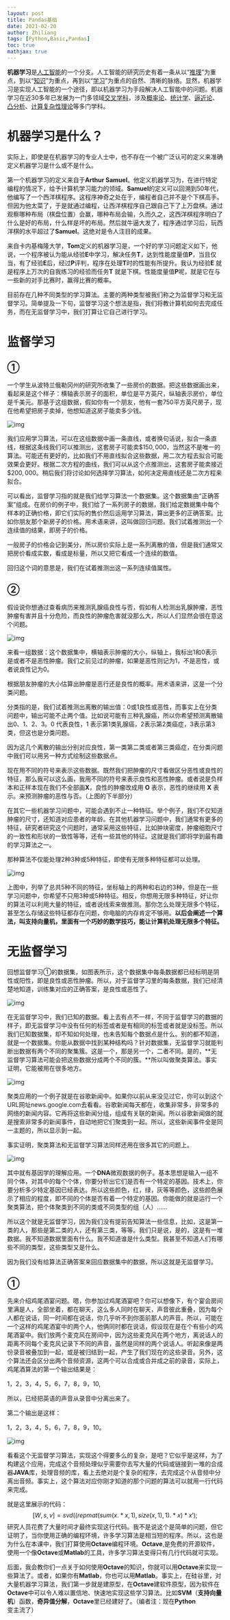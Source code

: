 ```yaml
---
layout: post
title: Pandas基础
date: 2021-02-20
author: Zhiliang 
tags: [Python,Basic,Pandas]
toc: true
mathjax: true
---
```


**机器学习**是[人工智能](https://zh.wikipedia.org/wiki/人工智能)的一个分支。人工智能的研究历史有着一条从以“[推理](https://zh.wikipedia.org/wiki/推理)”为重点，到以“[知识](https://zh.wikipedia.org/wiki/知识)”为重点，再到以“[学习](https://zh.wikipedia.org/wiki/学习)”为重点的自然、清晰的脉络。显然，机器学习是实现人工智能的一个途径，即以机器学习为手段解决人工智能中的问题。机器学习在近30多年已发展为一门多领域[交叉学科](https://zh.wikipedia.org/wiki/交叉学科)，涉及[概率论](https://zh.wikipedia.org/wiki/概率论)、[统计学](https://zh.wikipedia.org/wiki/统计学)、[逼近论](https://zh.wikipedia.org/wiki/逼近论)、[凸分析](https://zh.wikipedia.org/w/index.php?title=凸分析&action=edit&redlink=1)、[计算复杂性理论](https://zh.wikipedia.org/wiki/计算复杂性理论)等多门学科。



<!-- more -->

# 机器学习是什么？

实际上，即使是在机器学习的专业人士中，也不存在一个被广泛认可的定义来准确定义机器学习是什么或不是什么。

第一个机器学习的定义来自于**Arthur Samuel**。他定义机器学习为，在进行特定编程的情况下，给予计算机学习能力的领域。**Samuel**的定义可以回溯到50年代，他编写了一个西洋棋程序。这程序神奇之处在于，编程者自己并不是个下棋高手。但因为他太菜了，于是就通过编程，让西洋棋程序自己跟自己下了上万盘棋。通过观察哪种布局（棋盘位置）会赢，哪种布局会输，久而久之，这西洋棋程序明白了什么是好的布局，什么样是坏的布局。然后就牛逼大发了，程序通过学习后，玩西洋棋的水平超过了**Samuel**。这绝对是令人注目的成果。

来自卡内基梅隆大学，**Tom**定义的机器学习是，一个好的学习问题定义如下，他说，一个程序被认为能从经验**E**中学习，解决任务**T**，达到性能度量值**P**，当且仅当，有了经验**E**后，经过**P**评判，程序在处理**T**时的性能有所提升。我认为经验**E** 就是程序上万次的自我练习的经验而任务**T** 就是下棋。性能度量值**P**呢，就是它在与一些新的对手比赛时，赢得比赛的概率。

目前存在几种不同类型的学习算法。主要的两种类型被我们称之为监督学习和无监督学习。简单提及一下句，监督学习这个想法是指，我们将教计算机如何去完成任务，而在无监督学习中，我们打算让它自己进行学习。

# 监督学习

## ①

一个学生从波特兰俄勒冈州的研究所收集了一些房价的数据。把这些数据画出来，看起来是这个样子：横轴表示房子的面积，单位是平方英尺，纵轴表示房价，单位是千美元。那基于这组数据，假如你有一个朋友，他有一套750平方英尺房子，现在他希望把房子卖掉，他想知道这房子能卖多少钱。

![img](https://gitee.com/zhiliangj/Typora_Img/raw/master/2d99281dfc992452c9d32e022ce71161.png)

我们应用学习算法，可以在这组数据中画一条直线，或者换句话说，拟合一条直线，根据这条线我们可以推测出，这套房子可能卖$\$150,000$，当然这不是唯一的算法。可能还有更好的，比如我们不用直线拟合这些数据，用二次方程去拟合可能效果会更好。根据二次方程的曲线，我们可以从这个点推测出，这套房子能卖接近$\$200,000$。稍后我们将讨论如何选择学习算法，如何决定用直线还是二次方程来拟合。

可以看出，监督学习指的就是我们给学习算法一个数据集。这个数据集由“正确答案”组成。在房价的例子中，我们给了一系列房子的数据，我们给定数据集中每个样本的正确价格，即它们实际的售价然后运用学习算法，算出更多的正确答案。比如你朋友那个新房子的价格。用术语来讲，这叫做回归问题。我们试着推测出一个连续值的结果，即房子的价格。

一般房子的价格会记到美分，所以房价实际上是一系列离散的值，但是我们通常又把房价看成实数，看成是标量，所以又把它看成一个连续的数值。

回归这个词的意思是，我们在试着推测出这一系列连续值属性。

## ②

假设说你想通过查看病历来推测乳腺癌良性与否，假如有人检测出乳腺肿瘤，恶性肿瘤有害并且十分危险，而良性的肿瘤危害就没那么大，所以人们显然会很在意这个问题。

![img](https://gitee.com/zhiliangj/Typora_Img/raw/master/4f80108ebbb6707d39b7a6da4d2a7a4e.png)

来看一组数据：这个数据集中，横轴表示肿瘤的大小，纵轴上，我标出1和0表示是或者不是恶性肿瘤。我们之前见过的肿瘤，如果是恶性则记为1，不是恶性，或者说良性记为0。

根据朋友肿瘤的大小估算出肿瘤是恶行还是良性的概率。用术语来讲，这是一个分类问题。

分类指的是，我们试着推测出离散的输出值：0或1良性或恶性，而事实上在分类问题中，输出可能不止两个值。比如说可能有三种乳腺癌，所以你希望预测离散输出0、1、2、3。0 代表良性，1 表示第1类乳腺癌，2表示第2类癌症，3表示第3类，但这也是分类问题。

因为这几个离散的输出分别对应良性，第一类第二类或者第三类癌症，在分类问题中我们可以用另一种方式绘制这些数据点。

现在用不同的符号来表示这些数据。既然我们把肿瘤的尺寸看做区分恶性或良性的特征，那么我可以这么画，我用不同的符号来表示良性和恶性肿瘤。或者说是负样本和正样本现在我们不全部画**X**，良性的肿瘤改成用 **O** 表示，恶性的继续用 **X** 表示。来预测肿瘤的恶性与否。（上图的下半部分）

在其它一些机器学习问题中，可能会遇到不止一种特征。举个例子，我们不仅知道肿瘤的尺寸，还知道对应患者的年龄。在其他机器学习问题中，我们通常有更多的特征，研究者研究这个问题时，通常采用这些特征，比如肿块密度，肿瘤细胞尺寸的一致性和形状的一致性等等，还有一些其他的特征。这就是我们即将学到最有趣的学习算法之一。

那种算法不仅能处理2种3种或5种特征，即使有无限多种特征都可以处理。

![img](https://gitee.com/zhiliangj/Typora_Img/raw/master/c34fa10153f223aa955d6717663a9f91.png)

上图中，列举了总共5种不同的特征，坐标轴上的两种和右边的3种，但是在一些学习问题中，你希望不只用3种或5种特征。相反，你想用无限多种特征，好让你的算法可以利用大量的特征，或者说线索来做推测。那你怎么处理无限多个特征，甚至怎么存储这些特征都存在问题，你电脑的内存肯定不够用。**以后会阐述一个算法，叫支持向量机，里面有一个巧妙的数学技巧，能让计算机处理无限多个特征。**

# 无监督学习

回想监督学习①的数据集，如图表所示，这个数据集中每条数据都已经标明是阴性或阳性，即是良性或恶性肿瘤。所以，对于监督学习里的每条数据，我们已经清楚地知道，训练集对应的正确答案，是良性或恶性了。

![img](https://gitee.com/zhiliangj/Typora_Img/raw/master/0c93b5efd5fd5601ed475d2c8a0e6dcd.png)

在无监督学习中，我们已知的数据。看上去有点不一样，不同于监督学习的数据的样子，即无监督学习中没有任何的标签或者是有相同的标签或者就是没标签。所以我们已知数据集，却不知如何处理，也未告知每个数据点是什么。别的都不知道，就是一个数据集。你能从数据中找到某种结构吗？针对数据集，无监督学习就能判断出数据有两个不同的聚集簇。这是一个，那是另一个，二者不同。是的，**无监督学习算法可能会把这些数据分成两个不同的簇。**所以叫做聚类算法。事实证明，它能被用在很多地方。

![img](https://gitee.com/zhiliangj/Typora_Img/raw/master/94f0b1d26de3923fc4ae934ec05c66ab.png)

聚类应用的一个例子就是在谷歌新闻中。如果你以前从来没见过它，你可以到这个URL网址news.google.com去看看。谷歌新闻每天都在，收集非常多，非常多的网络的新闻内容。它再将这些新闻分组，组成有关联的新闻。所以谷歌新闻做的就是搜索非常多的新闻事件，自动地把它们聚类到一起。所以，这些新闻事件全是同一主题的，所以显示到一起。

事实证明，聚类算法和无监督学习算法同样还用在很多其它的问题上。

![img](https://gitee.com/zhiliangj/Typora_Img/raw/master/903868fb76c706f1e2f96d8e26e0074e.png)

其中就有基因学的理解应用。一个**DNA**微观数据的例子。基本思想是输入一组不同个体，对其中的每个个体，你要分析出它们是否有一个特定的基因。技术上，你要分析多少特定基因已经表达。所以这些颜色，红，绿，灰等等颜色，这些颜色展示了相应的程度，即不同的个体是否有着一个特定的基因。你能做的就是运行一个聚类算法，把个体聚类到不同的类或不同类型的组（人）……

所以这个就是无监督学习，因为我们没有提前告知算法一些信息，比如，这是第一类的人，那些是第二类的人，还有第三类，等等。我们只是说，是的，这是有一堆数据。我不知道数据里面有什么。我不知道谁是什么类型。我甚至不知道人们有哪些不同的类型，这些类型又是什么。

因为我们没有给算法正确答案来回应数据集中的数据，所以这就是无监督学习。

## ①



先来介绍鸡尾酒宴问题。嗯，你参加过鸡尾酒宴吧？你可以想像下，有个宴会房间里满是人，全部坐着，都在聊天，这么多人同时在聊天，声音彼此重叠，因为每个人都在说话，同一时间都在说话，你几乎听不到你面前那人的声音。所以，可能在一个这样的鸡尾酒宴中的两个人，他俩同时都在说话，假设现在是在个有些小的鸡尾酒宴中。我们放两个麦克风在房间中，因为这些麦克风在两个地方，离说话人的距离不同每个麦克风记录下不同的声音，虽然是同样的两个说话人。听起来像是两份录音被叠加到一起，或是被归结到一起，产生了我们现在的这些录音。另外，这个算法还会区分出两个音频资源，这两个可以合成或合并成之前的录音，实际上，鸡尾酒算法的第一个输出结果是：

1，2，3，4，5，6，7，8，9，10,

所以，已经把英语的声音从录音中分离出来了。

第二个输出是这样：

1，2，3，4，5，6，7，8，9，10。

![img](https://gitee.com/zhiliangj/Typora_Img/raw/master/743c1d46d4288f8884f0981d437a15c1.png)

看看这个无监督学习算法，实现这个得要多么的复杂，是吧？它似乎是这样，为了构建这个应用，完成这个音频处理似乎需要你去写大量的代码或链接到一堆的合成器**JAVA**库，处理音频的库，看上去绝对是个复杂的程序，去完成这个从音频中分离出音频。事实上，这个算法对应你刚才知道的那个问题的算法可以就用一行代码来完成。

就是这里展示的代码：
$$
[W,s,v] = svd((repmat(sum(x.*x,1),size(x,1),1).*x)*x');
$$
研究人员花费了大量时间才最终实现这行代码。我不是说这个是简单的问题，但它证明了，当你使用正确的编程环境，许多学习算法是相当短的程序。所以，这也是为什么在本课中，我们打算使用**Octave**编程环境。**Octave**,是免费的开源软件，使用一个像**Octave**或**Matlab**的工具，许多学习算法变得只有几行代码就可实现。

后面，我会教你们一点关于如何使用**Octave**的知识，你就可以用**Octave**来实现一些算法了。或者，如果你有**Matlab**，你也可以用**Matlab**。事实上，在硅谷里，对大量机器学习算法，我们第一步就是建原型，在**Octave**建软件原型，因为软件在**Octave**中可以令人难以置信地、快速地实现这些学习算法。比如**SVM**（**支持向量机**）函数，**奇异值分解**，**Octave**里已经建好了。（编者注：现在**Python**变主流了）